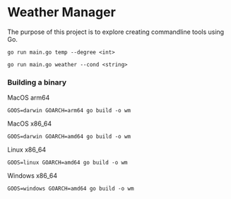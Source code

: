 # Weather Manager

The purpose of this project is to explore creating commandline tools using Go.

```
go run main.go temp --degree <int> 
```

```
go run main.go weather --cond <string>
```

### Building a binary

MacOS arm64

```
GOOS=darwin GOARCH=arm64 go build -o wm
```

MacOS x86_64

```
GOOS=darwin GOARCH=amd64 go build -o wm
```

Linux x86_64

```
GOOS=linux GOARCH=amd64 go build -o wm
```

Windows x86_64

```
GOOS=windows GOARCH=amd64 go build -o wm
```
